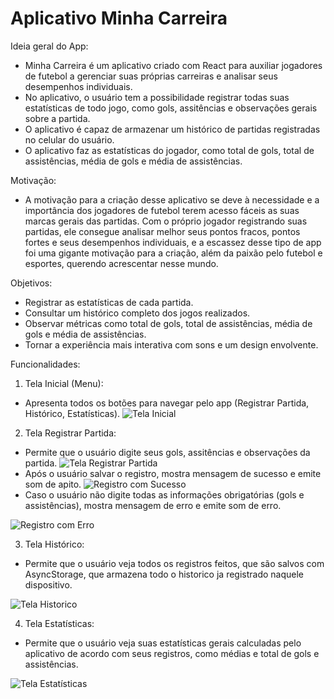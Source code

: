 # Aplicativo Minha Carreira

Ideia geral do App:
- Minha Carreira é um aplicativo criado com React para auxiliar jogadores de futebol a gerenciar suas próprias carreiras e analisar seus desempenhos individuais.
- No aplicativo, o usuário tem a possibilidade registrar todas suas estatísticas de todo jogo, como gols, assitências e observações gerais sobre a partida.
- O aplicativo é capaz de armazenar um histórico de partidas registradas no celular do usuário.
- O aplicativo faz as estatísticas do jogador, como total de gols, total de assistências, média de gols e média de assistências.

Motivação:
- A motivação para a criação desse aplicativo se deve à necessidade e a importância dos jogadores de futebol terem acesso fáceis as suas marcas gerais das partidas. Com o próprio jogador registrando suas partidas, ele consegue analisar melhor seus pontos fracos, pontos fortes e seus desempenhos individuais, e a escassez desse tipo de app foi uma gigante motivação para a criação, além da paixão pelo futebol e esportes, querendo acrescentar nesse mundo.

Objetivos:
- Registrar as estatísticas de cada partida.
- Consultar um histórico completo dos jogos realizados.
- Observar métricas como total de gols, total de assistências, média de gols e média de assistências.
- Tornar a experiência mais interativa com sons e um design envolvente.

Funcionalidades:
1. Tela Inicial (Menu):
- Apresenta todos os botões para navegar pelo app (Registrar Partida, Histórico, Estatísticas).
![Tela Inicial](https://github.com/unifjgarcia/Projeto_AplicativoReact/raw/main/imagens/Menu.jpg)

2. Tela Registrar Partida:
- Permite que o usuário digite seus gols, assitências e observações da partida.
![Tela Registrar Partida](https://github.com/unifjgarcia/Projeto_AplicativoReact/raw/main/imagens/Registro.jpg)
- Após o usuário salvar o registro, mostra mensagem de sucesso e emite som de apito.
![Registro com Sucesso](https://github.com/unifjgarcia/Projeto_AplicativoReact/raw/main/imagens/Sucesso.jpg)
- Caso o usuário não digite todas as informações obrigatórias (gols e assistências), mostra mensagem de erro e emite som de erro.

![Registro com Erro](https://github.com/unifjgarcia/Projeto_AplicativoReact/raw/main/imagens/Erro.jpg)


3. Tela Histórico:
- Permite que o usuário veja todos os registros feitos, que são salvos com AsyncStorage, que armazena todo o historico ja registrado naquele dispositivo.

![Tela Historico](https://github.com/unifjgarcia/Projeto_AplicativoReact/raw/main/imagens/Historico.jpg)

4. Tela Estatísticas:
- Permite que o usuário veja suas estatísticas gerais calculadas pelo aplicativo de acordo com seus registros, como médias e total de gols e assistências.

![Tela Estatísticas](https://github.com/unifjgarcia/Projeto_AplicativoReact/raw/main/imagens/Estatistica.jpg)

